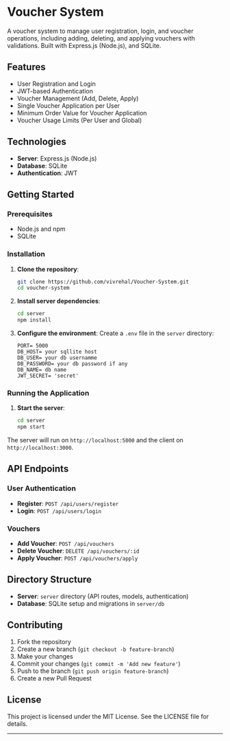 # Voucher System

A voucher system to manage user registration, login, and voucher operations, including adding, deleting, and applying vouchers with validations. Built with Express.js (Node.js), and SQLite.

## Features

- User Registration and Login
- JWT-based Authentication
- Voucher Management (Add, Delete, Apply)
- Single Voucher Application per User
- Minimum Order Value for Voucher Application
- Voucher Usage Limits (Per User and Global)

## Technologies

- **Server**: Express.js (Node.js)
- **Database**: SQLite
- **Authentication**: JWT

## Getting Started

### Prerequisites

- Node.js and npm
- SQLite

### Installation

1. **Clone the repository**:
    ```bash
    git clone https://github.com/vivrehal/Voucher-System.git
    cd voucher-system
    ```

2. **Install server dependencies**:
    ```bash
    cd server
    npm install
    ```

3. **Configure the environment**:
    Create a `.env` file in the `server` directory:
    ```plaintext
    PORT= 5000
    DB_HOST= your sqllite host
    DB_USER= your db usernamme
    DB_PASSWORD= your db password if any
    DB_NAME= db name
    JWT_SECRET= 'secret'
    ```

### Running the Application

1. **Start the server**:
    ```bash
    cd server
    npm start
    ```

The server will run on `http://localhost:5000` and the client on `http://localhost:3000`.

## API Endpoints

### User Authentication

- **Register**: `POST /api/users/register`
- **Login**: `POST /api/users/login`

### Vouchers

- **Add Voucher**: `POST /api/vouchers`
- **Delete Voucher**: `DELETE /api/vouchers/:id`
- **Apply Voucher**: `POST /api/vouchers/apply`

## Directory Structure

- **Server**: `server` directory (API routes, models, authentication)
- **Database**: SQLite setup and migrations in `server/db`

## Contributing

1. Fork the repository
2. Create a new branch (`git checkout -b feature-branch`)
3. Make your changes
4. Commit your changes (`git commit -m 'Add new feature'`)
5. Push to the branch (`git push origin feature-branch`)
6. Create a new Pull Request

## License

This project is licensed under the MIT License. See the LICENSE file for details.

---
